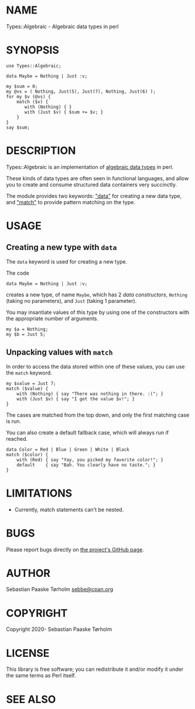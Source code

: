 # NAME

Types::Algebraic - Algebraic data types in perl

# SYNOPSIS

    use Types::Algebraic;

    data Maybe = Nothing | Just :v;

    my $sum = 0;
    my @vs = ( Nothing, Just(5), Just(7), Nothing, Just(6) );
    for my $v (@vs) {
        match ($v) {
           with (Nothing) { }
           with (Just $v) { $sum += $v; }
        }
    }
    say $sum;

# DESCRIPTION

Types::Algebraic is an implementation of [algebraic data types](https://en.wikipedia.org/wiki/Algebraic_data_type) in perl.

These kinds of data types are often seen in functional languages, and allow you to create and consume structured data containers very succinctly.

The module provides two keywords: ["data"](#data) for creating a new data type, and ["match"](#match) to provide pattern matching on the type.

# USAGE

## Creating a new type with `data`

The `data` keyword is used for creating a new type.

The code

    data Maybe = Nothing | Just :v;

creates a new type, of name `Maybe`, which has 2 _data constructors_, `Nothing` (taking no parameters), and `Just` (taking 1 parameter).

You may insantiate values of this type by using one of the constructors with the appropriate number of arguments.

    my $a = Nothing;
    my $b = Just 5;

## Unpacking values with `match`

In order to access the data stored within one of these values, you can use the `match` keyword.

    my $value = Just 7;
    match ($value) {
        with (Nothing) { say "There was nothing in there. :("; }
        with (Just $v) { say "I got the value $v!"; }
    }

The cases are matched from the top down, and only the first matching case is run.

You can also create a default fallback case, which will always run if reached.

    data Color = Red | Blue | Green | White | Black
    match ($color) {
        with (Red) { say "Yay, you picked my favorite color!"; }
        default    { say "Bah. You clearly have no taste."; }
    }

# LIMITATIONS

- Currently, match statements can't be nested.

# BUGS

Please report bugs directly on [the project's GitHub page](https://github.com/Eckankar/Types-Algebraic).

# AUTHOR

Sebastian Paaske Tørholm <sebbe@cpan.org>

# COPYRIGHT

Copyright 2020- Sebastian Paaske Tørholm

# LICENSE

This library is free software; you can redistribute it and/or modify
it under the same terms as Perl itself.

# SEE ALSO
